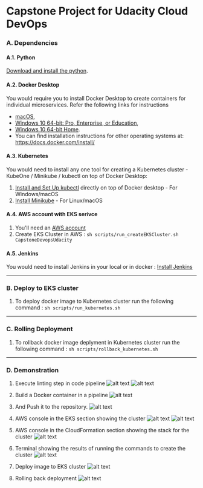 # Capstone Project for Udacity Cloud DevOps


### A. Dependencies
#### A.1. Python
[Download and install the python](https://www.python.org/downloads/). 

#### A.2. Docker Desktop
You would require you to install Docker Desktop to create containers for individual microservices. Refer the following links for instructions 
* [macOS](https://docs.docker.com/docker-for-mac/install/), 
* [Windows 10 64-bit: Pro, Enterprise, or Education](https://docs.docker.com/docker-for-windows/install/), 
* [Windows  10 64-bit Home](https://docs.docker.com/toolbox/toolbox_install_windows/). 
* You can find installation instructions for other operating systems at:  https://docs.docker.com/install/

#### A.3. Kubernetes 
You would need to install any one tool for creating a Kubernetes cluster - KubeOne / Minikube / kubectl on top of Docker Desktop:
1. [Install and Set Up kubectl](https://kubernetes.io/docs/tasks/tools/install-kubectl/) directly on top of Docker desktop - For Windows/macOS
2. [Install Minikube](https://kubernetes.io/docs/tasks/tools/install-minikube/) - For Linux/macOS

#### A.4. AWS account with EKS serivce 
1. You'll need an [AWS account](https://aws.amazon.com/free/?all-free-tier.&all-free-tier.sort-by=item.additionalFields.SortRank&all-free-tier.sort-order=asc) 
2. Create EKS Cluster in AWS :
``` sh scripts/run_createEKSCluster.sh CapstoneDevopsUdacity ```
<!-- 2. Create capstoneDevopsUdacity Stack in AWS :
``` sh scripts/createStackScript.sh capstoneDevopsUdacity servers.yml parameters-servers.json ```
3. Update capstoneDevopsUdacity Stack in AWS :
``` sh scripts/updateStackScript.sh capstoneDevopsUdacity servers.yml parameters-servers.json ``` -->
<!-- RollBack capstoneDevopsUdacity Stack  :
``` sh scripts/rollBackStackScript.sh capstoneDevopsUdacity ``` -->

#### A.5. Jenkins 
You would need to install Jenkins in your local or in docker :
[Install Jenkins](https://jenkins.io/doc/book/installing/)


---

### B. Deploy to EKS cluster 
1. To deploy docker image to Kubernetes cluster run the following command :
``` sh scripts/run_kubernetes.sh ``` 


---

### C. Rolling Deployment 
1. To rollback docker image deplyment in Kubernetes cluster run the following command :
``` sh scripts/rollback_kubernetes.sh ``` 


---

### D. Demonstration 
1. Execute linting step in code pipeline 
![alt text](https://github.com/FahadOsaimi/CapstoneCloudDevOps/blob/master/screenshots/LintDockerStep0.png?raw=true)
![alt text](https://github.com/FahadOsaimi/CapstoneCloudDevOps/blob/master/screenshots/LintDockerStep1%5C.png?raw=true)

2. Build a Docker container in a pipeline 
![alt text](https://github.com/FahadOsaimi/CapstoneCloudDevOps/blob/master/screenshots/build.png?raw=true)

3. And Push it to the repository.
![alt text](https://github.com/FahadOsaimi/CapstoneCloudDevOps/blob/master/screenshots/push.png?raw=true)

4. AWS console in the EKS section showing the cluster
![alt text](https://github.com/FahadOsaimi/CapstoneCloudDevOps/blob/master/screenshots/EKS1.png?raw=true)
![alt text](https://github.com/FahadOsaimi/CapstoneCloudDevOps/blob/master/screenshots/EKS2.png?raw=true)

5. AWS console in the CloudFormation section showing the stack for the cluster
![alt text](https://github.com/FahadOsaimi/CapstoneCloudDevOps/blob/master/screenshots/cloudFormation.png?raw=true)

6. Terminal showing the results of running the commands to create the cluster
![alt text](https://github.com/FahadOsaimi/CapstoneCloudDevOps/blob/master/screenshots/CreateCluster.png?raw=true)

7. Deploy image to EKS cluster 
![alt text](https://github.com/FahadOsaimi/CapstoneCloudDevOps/blob/master/screenshots/deploymentDone.png?raw=true)

8. Rolling back deployment 
![alt text](https://github.com/FahadOsaimi/CapstoneCloudDevOps/blob/master/screenshots/rollingbackDeployment.png?raw=true)

